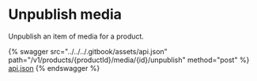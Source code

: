 # Unpublish media

Unpublish an item of media for a product.

{% swagger src="../../../.gitbook/assets/api.json" path="/v1/products/{productId}/media/{id}/unpublish" method="post" %}
[api.json](../../../.gitbook/assets/api.json)
{% endswagger %}

